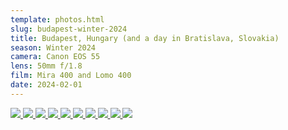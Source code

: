 ```yaml
---
template: photos.html
slug: budapest-winter-2024
title: Budapest, Hungary (and a day in Bratislava, Slovakia)
season: Winter 2024
camera: Canon EOS 55
lens: 50mm f/1.8
film: Mira 400 and Lomo 400
date: 2024-02-01
---
```


<div class="image-grid">
  <a href="https://cdn.icyphox.sh/film//2024/winter/budapest/IMG_0001_01.jpg">
    <img src="https://cdn.icyphox.sh/fit?file=/2024/winter/budapest/IMG_0001_01.jpg&width=1000&height=1000" />
  </a>
  <a href="https://cdn.icyphox.sh/film//2024/winter/budapest/IMG_0006_02.jpg">
    <img src="https://cdn.icyphox.sh/fit?file=/2024/winter/budapest/IMG_0006_02.jpg&width=1000&height=1000" />
  </a>
  <a href="https://cdn.icyphox.sh/film//2024/winter/budapest/IMG_0007_02.jpg">
    <img src="https://cdn.icyphox.sh/fit?file=/2024/winter/budapest/IMG_0007_02.jpg&width=1000&height=1000" />
  </a>
  <a href="https://cdn.icyphox.sh/film//2024/winter/budapest/IMG_0010_04.jpg">
    <img src="https://cdn.icyphox.sh/fit?file=/2024/winter/budapest/IMG_0010_04.jpg&width=1000&height=1000" />
  </a>
  <a href="https://cdn.icyphox.sh/film//2024/winter/budapest/IMG_0007_04.jpg">
    <img src="https://cdn.icyphox.sh/fit?file=/2024/winter/budapest/IMG_0007_04.jpg&width=1000&height=1000" />
  </a>
  <a href="https://cdn.icyphox.sh/film//2024/winter/budapest/IMG_0014_02.jpg">
    <img src="https://cdn.icyphox.sh/fit?file=/2024/winter/budapest/IMG_0014_02.jpg&width=1000&height=1000" />
  </a>
  <a href="https://cdn.icyphox.sh/film//2024/winter/budapest/IMG_0018_03.jpg">
    <img src="https://cdn.icyphox.sh/fit?file=/2024/winter/budapest/IMG_0018_03.jpg&width=1000&height=1000" />
  </a>
  <a href="https://cdn.icyphox.sh/film//2024/winter/budapest/IMG_0022_01.jpg">
    <img src="https://cdn.icyphox.sh/fit?file=/2024/winter/budapest/IMG_0022_01.jpg&width=1000&height=1000" />
  </a>
  <a href="https://cdn.icyphox.sh/film//2024/winter/budapest/IMGx_0001.jpg">
    <img src="https://cdn.icyphox.sh/fit?file=/2024/winter/budapest/IMGx_0001.jpg&width=1000&height=1000" />
  </a>
  <a href="https://cdn.icyphox.sh/film//2024/winter/budapest/IMGx_0006.jpg">
    <img src="https://cdn.icyphox.sh/fit?file=/2024/winter/budapest/IMGx_0006.jpg&width=1000&height=1000" />
  </a>
</div>

